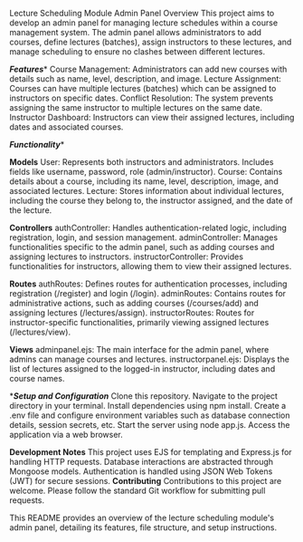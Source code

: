 Lecture Scheduling Module Admin Panel 
Overview
This project aims to develop an admin panel for managing lecture schedules within a course management system. The admin panel allows administrators to add courses, define lectures (batches), assign instructors to these lectures, and manage scheduling to ensure no clashes between different lectures.

***Features****
Course Management: Administrators can add new courses with details such as name, level, description, and image.
Lecture Assignment: Courses can have multiple lectures (batches) which can be assigned to instructors on specific dates.
Conflict Resolution: The system prevents assigning the same instructor to multiple lectures on the same date.
Instructor Dashboard: Instructors can view their assigned lectures, including dates and associated courses.

*********Functionality**********

**Models**
User: Represents both instructors and administrators. Includes fields like username, password, role (admin/instructor).
Course: Contains details about a course, including its name, level, description, image, and associated lectures.
Lecture: Stores information about individual lectures, including the course they belong to, the instructor assigned, and the date of the lecture.

**Controllers**
authController: Handles authentication-related logic, including registration, login, and session management.
adminController: Manages functionalities specific to the admin panel, such as adding courses and assigning lectures to instructors.
instructorController: Provides functionalities for instructors, allowing them to view their assigned lectures.

**Routes**
authRoutes: Defines routes for authentication processes, including registration (/register) and login (/login).
adminRoutes: Contains routes for administrative actions, such as adding courses (/courses/add) and assigning lectures (/lectures/assign).
instructorRoutes: Routes for instructor-specific functionalities, primarily viewing assigned lectures (/lectures/view).

**Views**
adminpanel.ejs: The main interface for the admin panel, where admins can manage courses and lectures.
instructorpanel.ejs: Displays the list of lectures assigned to the logged-in instructor, including dates and course names.

****Setup and Configuration***
Clone this repository.
Navigate to the project directory in your terminal.
Install dependencies using npm install.
Create a .env file and configure environment variables such as database connection details, session secrets, etc.
Start the server using node app.js.
Access the application via a web browser.

**Development Notes**
This project uses EJS for templating and Express.js for handling HTTP requests.
Database interactions are abstracted through Mongoose models.
Authentication is handled using JSON Web Tokens (JWT) for secure sessions.
**Contributing**
Contributions to this project are welcome. Please follow the standard Git workflow for submitting pull requests.

This README provides an overview of the lecture scheduling module's admin panel, detailing its features, file structure, and setup instructions.
